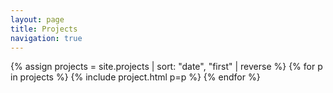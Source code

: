 ```yaml
---
layout: page
title: Projects
navigation: true
---
```


{% assign projects = site.projects | sort: "date", "first" | reverse %}
{% for p in projects %}
{% include project.html p=p %}
{% endfor %}